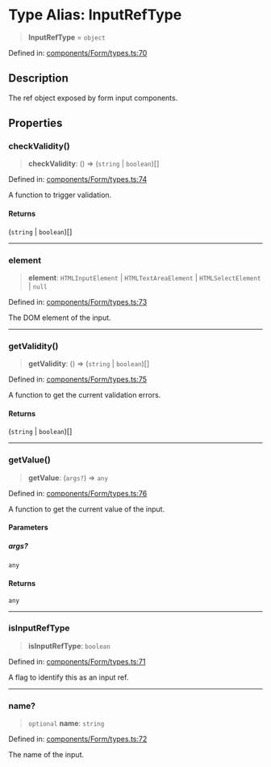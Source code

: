 # Type Alias: InputRefType

> **InputRefType** = `object`

Defined in: [components/Form/types.ts:70](https://github.com/onyx-og/prismal/blob/7e948b825c73ffc9bb10fe5a1890783eb7215c77/packages/react/src/components/Form/types.ts#L70)

## Description

The ref object exposed by form input components.

## Properties

### checkValidity()

> **checkValidity**: () => (`string` \| `boolean`)[]

Defined in: [components/Form/types.ts:74](https://github.com/onyx-og/prismal/blob/7e948b825c73ffc9bb10fe5a1890783eb7215c77/packages/react/src/components/Form/types.ts#L74)

A function to trigger validation.

#### Returns

(`string` \| `boolean`)[]

***

### element

> **element**: `HTMLInputElement` \| `HTMLTextAreaElement` \| `HTMLSelectElement` \| `null`

Defined in: [components/Form/types.ts:73](https://github.com/onyx-og/prismal/blob/7e948b825c73ffc9bb10fe5a1890783eb7215c77/packages/react/src/components/Form/types.ts#L73)

The DOM element of the input.

***

### getValidity()

> **getValidity**: () => (`string` \| `boolean`)[]

Defined in: [components/Form/types.ts:75](https://github.com/onyx-og/prismal/blob/7e948b825c73ffc9bb10fe5a1890783eb7215c77/packages/react/src/components/Form/types.ts#L75)

A function to get the current validation errors.

#### Returns

(`string` \| `boolean`)[]

***

### getValue()

> **getValue**: (`args?`) => `any`

Defined in: [components/Form/types.ts:76](https://github.com/onyx-og/prismal/blob/7e948b825c73ffc9bb10fe5a1890783eb7215c77/packages/react/src/components/Form/types.ts#L76)

A function to get the current value of the input.

#### Parameters

##### args?

`any`

#### Returns

`any`

***

### isInputRefType

> **isInputRefType**: `boolean`

Defined in: [components/Form/types.ts:71](https://github.com/onyx-og/prismal/blob/7e948b825c73ffc9bb10fe5a1890783eb7215c77/packages/react/src/components/Form/types.ts#L71)

A flag to identify this as an input ref.

***

### name?

> `optional` **name**: `string`

Defined in: [components/Form/types.ts:72](https://github.com/onyx-og/prismal/blob/7e948b825c73ffc9bb10fe5a1890783eb7215c77/packages/react/src/components/Form/types.ts#L72)

The name of the input.

